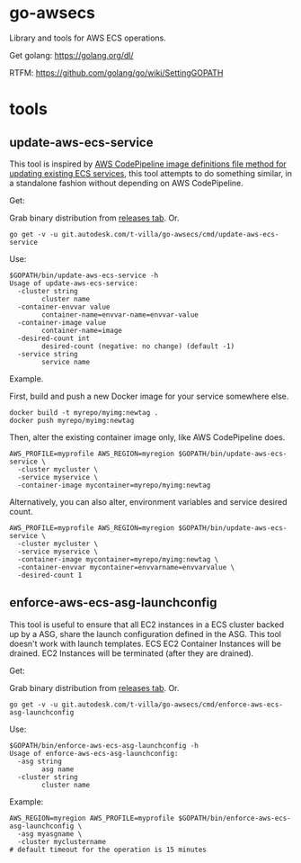 # go-awsecs

Library and tools for AWS ECS operations.

Get golang: https://golang.org/dl/

RTFM: https://github.com/golang/go/wiki/SettingGOPATH

# tools

## update-aws-ecs-service

This tool is inspired by [AWS CodePipeline image definitions file method for updating existing ECS services](https://docs.aws.amazon.com/codepipeline/latest/userguide/pipelines-create.html#pipelines-create-image-definitions), this tool attempts to do something similar, in a standalone fashion without depending on AWS CodePipeline.

Get:

Grab binary distribution from [releases tab](https://git.autodesk.com/t-villa/go-awsecs/releases). Or.

```
go get -v -u git.autodesk.com/t-villa/go-awsecs/cmd/update-aws-ecs-service
```

Use:

```
$GOPATH/bin/update-aws-ecs-service -h
Usage of update-aws-ecs-service:
  -cluster string
    	cluster name
  -container-envvar value
    	container-name=envvar-name=envvar-value
  -container-image value
    	container-name=image
  -desired-count int
    	desired-count (negative: no change) (default -1)
  -service string
    	service name
```

Example.

First, build and push a new Docker image for your service somewhere else.

```
docker build -t myrepo/myimg:newtag .
docker push myrepo/myimg:newtag
```

Then, alter the existing container image only, like AWS CodePipeline does.

```
AWS_PROFILE=myprofile AWS_REGION=myregion $GOPATH/bin/update-aws-ecs-service \
  -cluster mycluster \
  -service myservice \
  -container-image mycontainer=myrepo/myimg:newtag
```

Alternatively, you can also alter, environment variables and service desired count.

```
AWS_PROFILE=myprofile AWS_REGION=myregion $GOPATH/bin/update-aws-ecs-service \
  -cluster mycluster \
  -service myservice \
  -container-image mycontainer=myrepo/myimg:newtag \
  -container-envvar mycontainer=envvarname=envvarvalue \
  -desired-count 1
```

## enforce-aws-ecs-asg-launchconfig

This tool is useful to ensure that all EC2 instances in a ECS cluster backed up by a ASG, share the launch configuration defined in the ASG. This tool doesn't work with launch templates. ECS EC2 Container Instances will be drained. EC2 Instances will be terminated (after they are drained).

Get:

Grab binary distribution from [releases tab](https://git.autodesk.com/t-villa/go-awsecs/releases). Or.

```
go get -v -u git.autodesk.com/t-villa/go-awsecs/cmd/enforce-aws-ecs-asg-launchconfig
```

Use:

```
$GOPATH/bin/enforce-aws-ecs-asg-launchconfig -h
Usage of enforce-aws-ecs-asg-launchconfig:
  -asg string
    	asg name
  -cluster string
    	cluster name
```

Example:

```
AWS_REGION=myregion AWS_PROFILE=myprofile $GOPATH/bin/enforce-aws-ecs-asg-launchconfig \
  -asg myasgname \
  -cluster myclustername
# default timeout for the operation is 15 minutes
```
